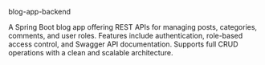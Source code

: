 blog-app-backend

A Spring Boot blog app offering REST APIs for managing posts, categories, comments, and user roles. Features include authentication, role-based access control, and Swagger API documentation. Supports full CRUD operations with a clean and scalable architecture.

